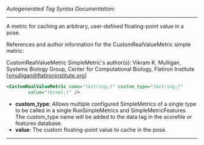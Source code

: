 <!-- THIS IS AN AUTOGENERATED FILE: Don't edit it directly, instead change the schema definition in the code itself. -->

_Autogenerated Tag Syntax Documentation:_

---
A metric for caching an arbitrary, user-defined floating-point value in a pose.

References and author information for the CustomRealValueMetric simple metric:

CustomRealValueMetric SimpleMetric's author(s):
Vikram K. Mulligan, Systems Biology Group, Center for Computational Biology, Flatiron Institute [vmulligan@flatironinstitute.org]

```xml
<CustomRealValueMetric name="(&string;)" custom_type="(&string;)"
        value="(&real;)" />
```

-   **custom_type**: Allows multiple configured SimpleMetrics of a single type to be called in a single RunSimpleMetrics and SimpleMetricFeatures. 
 The custom_type name will be added to the data tag in the scorefile or features database.
-   **value**: The custom floating-point value to cache in the pose.

---
